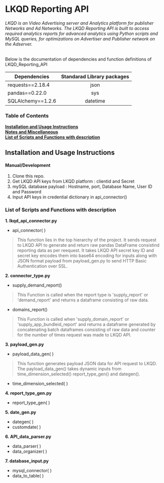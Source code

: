 # LKQD Reporting API

###### LKQD is an Video Advertising server and Analytics platform for publisher Networks and Ad Networks. The LKQD Reporting API is built to access required analytics reports for advanced analytics using Python scripts and MySQL queries, for optimizations on Advertiser and Publisher network on the Adserver.

Below is the documentation of dependencies and function definitions of LKQD_Reporting_API

|   Dependencies     |   Standarad Library packages    |
| ------------------ |:-------------------------------:|
| requests==2.18.4   | json                            |
| pandas==0.22.0     | sys                             | 
| SQLAlchemy==1.2.6  | datetime                        | 

### Table of Contents
**[Installation and Usage Instructions](#installation-and-usage-instructions)**<br>
**[Notes and Miscellaneous](#notes-and-miscellaneous)**<br>
**[List of Scripts and Functions with description](#list-of-scripts-and-functions-with-description)**<br>

## Installation and Usage Instructions

#### Manual/Development

1. Clone this repo.
2. Get LKQD API keys from LKQD platform : clientid and Secret
3. mySQL database payload : Hostname, port, Database Name, User ID and Password
4. Input API keys in credential dictionary in api_connector()


### List of Scripts and Functions with description

**1. lkqd_api_connector.py**
* api_connector( )
> This function lies in the top hierarchy of the project. It sends request to LKQD API to generate and return raw pandas DataFrame consistind reporting data as per reequest. It takes LKQD API secret key ID and secret key encodes them into base64 encoding for inputs along with JSON format payload from payload_gen.py to send HTTP Basic Authentication over SSL.

**2. connector_type.py**
* supply_demand_report()
> This Function is called when the report type is 'supply_report' or 'demand_report' and returns a dataframe consisting of raw data.
* domains_report()
> This Function is called when 'supply_domain_report' or 'supply_app_bundleid_report' and returns a dataframe generated by concatenating batch dataframes consisting of raw data  and counter for the number of times request was made to LKQD API.

**3. payload_gen.py**
* payload_data_gen( )
> This function generates payload JSON data for API request to LKQD. The payload_data_gen() takes dynamic inputs from time_dimension_selected() report_type_gen() and dategen(). 

* time_dimension_selected( )

**4. report_type_gen.py**
* report_type_gen( )

**5. date_gen.py**
* dategen( )
* customdate( )

**6. API_data_parser.py**
* data_parser( )
* data_organizer( )

**7. database_input.py**
* mysql_connector( )
* data_to_table( )







